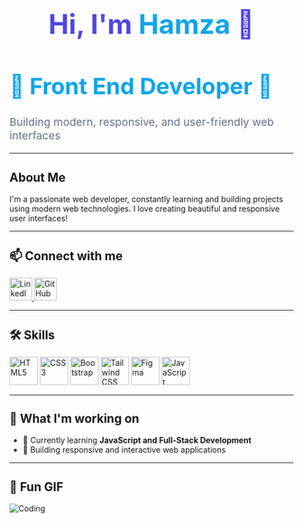 <h1 align="center" style="font-size: 3rem; font-weight: bold; color: #4f46e5;">
  Hi, I'm <span style="color: #0ea5e9;">Hamza</span> 👋
</h1>
<h1 style="font-size: 2.5rem; font-weight: bold; color: #0ea5e9;">
  🚀 Front End Developer 🚀
</h1>
<p style="font-size: 1.2rem; color: #64748b;">
  Building modern, responsive, and user-friendly web interfaces
</p>
 

---

## About Me  
I'm a passionate web developer, constantly learning and building projects using modern web technologies. I love creating beautiful and responsive user interfaces!  

---

## 📫 Connect with me  
<p align="left">
  <a href="https://www.linkedin.com/in/hafiz-hamza-009642289?utm_source=share&utm_campaign=share_via&utm_content=profile&utm_medium=android_app" target="_blank">
    <img src="https://cdn-icons-png.flaticon.com/512/174/174857.png" alt="LinkedIn" width="40" height="40"/>
  </a>
  <a href="https://github.com/Hafiz-Hamzaa" target="_blank">
<img src="https://github.githubassets.com/images/modules/logos_page/GitHub-Mark.png" alt="GitHub" width="40" height="40"/>


  </a>
</p>

---

## 🛠️ Skills  
<p align="left">
  <img src="https://cdn-icons-png.flaticon.com/512/732/732212.png" alt="HTML5" width="50" height="50"/>
  <img src="https://cdn-icons-png.flaticon.com/512/732/732190.png" alt="CSS3" width="50" height="50"/>
  <img src="https://cdn-icons-png.flaticon.com/512/5968/5968672.png" alt="Bootstrap" width="50" height="50"/>
 <img src="https://cdn-icons-png.flaticon.com/512/5968/5968705.png" alt="Tailwind CSS" width="50" height="50"/>
   <img src="https://www.vectorlogo.zone/logos/tailwindcss/tailwindcss-icon.svg" alt="Figma" width="50" height="50"/>
  <img src="https://cdn-icons-png.flaticon.com/512/5968/5968292.png" alt="JavaScript" width="50" height="50"/>
</p>

---

## 🎯 What I'm working on  
- 🌱 Currently learning **JavaScript and Full-Stack Development**
- 🚀 Building responsive and interactive web applications  

---

## 🚀 Fun GIF  
![Coding](https://media.giphy.com/media/L1R1tvI9svkIWwpVYr/giphy.gif)

